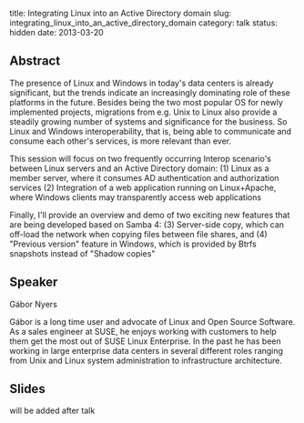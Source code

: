 title: Integrating Linux into an Active Directory domain
slug: integrating_linux_into_an_active_directory_domain
category: talk
status: hidden
date: 2013-03-20

Abstract
---------

The presence of Linux and Windows in today's data centers is already
significant, but the trends indicate an increasingly dominating role of
these platforms in the future. Besides being the two most popular OS for
newly implemented projects, migrations from e.g. Unix to Linux also provide
a steadily growing number of systems and significance for the business. So
Linux and Windows interoperability, that is, being able to communicate and
consume each other's services, is more relevant than ever.

This session will focus on two frequently occurring Interop scenario's
between Linux servers and an Active Directory domain:
(1) Linux as a member server, where it consumes AD authentication and
authorization services
(2) Integration of a web application running on Linux+Apache, where Windows
clients may transparently access web applications

Finally, I'll provide an overview and demo of two exciting new features that
are being developed based on Samba 4:
(3) Server-side copy, which can off-load the network when copying files
between file shares, and
(4) "Previous version" feature in Windows, which is provided by Btrfs
snapshots instead of "Shadow copies"

Speaker
-------

Gábor Nyers

Gábor is a long time user and advocate of Linux and Open Source Software.
As a sales engineer at SUSE, he enjoys working with customers to help them
get the most out of SUSE Linux Enterprise. In the past he has been working
in large enterprise data centers in several different roles ranging from
Unix and Linux system administration to infrastructure architecture.

Slides
------
will be added after talk
